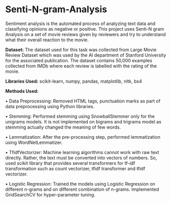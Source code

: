 # Senti-N-gram-Analysis
Sentiment analysis is the automated process of analyzing text data and classifying opinions as negative or positive. This project uses Senti-N gram Analysis on a set of movie reviews given by reviewers and try to understand what their overall reaction to the movie.

**Dataset:** The dataset used for this task was collected from Large Movie Review Dataset which was used by the AI department of Stanford University for the associated publication. The dataset contains 50,000 examples collected from IMDb where each review is labelled with the rating of the movie. 

**Libraries Used:** scikit-learn, numpy, pandas, matplotlib, nltk, bs4

**Methods Used:** 

•	Data Preprocessing: Removed HTML tags, punctuation marks as part of data preprocessing using Python libraries.

•	Stemming: Performed stemming using SnowballStemmer only for the unigrams models. It is not implemented on bigrams and trigrams model as stemming actually changed the meaning of few words.

•	Lemmatization: After the pre-processing step, performed lemmatization using WordNetLemmatizer.

•	TfidfVectorizer: Machine learning algorithms cannot work with raw text directly. Rather, the text must be converted into vectors of numbers. So, used scikit library that provides several transformers for tf-idf transformation such as count vectorizer, tfidf transformer and tfidf vectorizer. 

•	Logistic Regression: Trained the models using Logistic Regression on different n-grams and on different combination of n-grams. Implemented GridSearchCV for hyper-parameter tuning.
